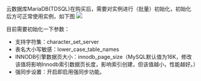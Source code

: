 云数据库MariaDB(TDSQL)在购买后，需要对实例进行（批量）初始化，初始化后方可正常使用实例，如下图
![](http://imgcache.tcecqpoc.fsphere.cn/image/mccdn.qcloud.com/static/img/7d6e94d91a4c132d70462029f1397ced/image.png)

目前需要初始化一下参数：

- 	支持字符集：character_set_server
- 	表名大小写敏感：lower_case_table_names
- 	INNODB引擎数据页大小：innodb_page_size（MySQL默认值为16K，修改该值将影响Innodb索引数据页长度，影响索引创建，但该值越小，性能越好。）
- 	强同步设置：开启即启用强同步功能。